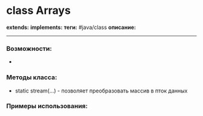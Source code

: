 # class Arrays
**extends:** 
**implements:** 
**теги:** #java/class 
**описание:** 

---
### Возможности:
- 
### Методы класса:
- static stream(...) - позволяет преобразовать массив в пток данных

### Примеры использования:
